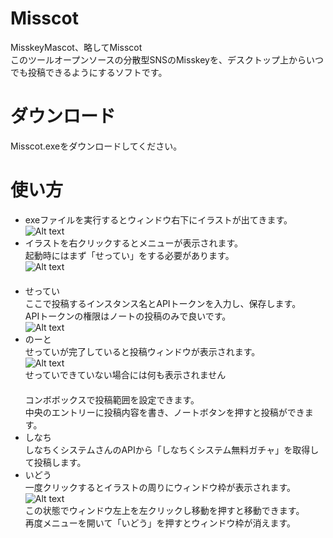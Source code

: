 # Misscot
MisskeyMascot、略してMisscot  
このツールオープンソースの分散型SNSのMisskeyを、デスクトップ上からいつでも投稿できるようにするソフトです。  

# ダウンロード
Misscot.exeをダウンロードしてください。  

# 使い方
- exeファイルを実行するとウィンドウ右下にイラストが出てきます。
![Alt text](image.png)  
- イラストを右クリックするとメニューが表示されます。  
起動時にはまず「せってい」をする必要があります。  
![Alt text](image-1.png)  
　  
- せってい  
ここで投稿するインスタンス名とAPIトークンを入力し、保存します。  
APIトークンの権限はノートの投稿のみで良いです。  
![Alt text](image-2.png)  
- のーと  
せっていが完了していると投稿ウィンドウが表示されます。  
![Alt text](image-3.png)  
せっていできていない場合には何も表示されません  
　  
コンボボックスで投稿範囲を設定できます。  
中央のエントリーに投稿内容を書き、ノートボタンを押すと投稿ができます。
- しなち  
しなちくシステムさんのAPIから「しなちくシステム無料ガチャ」を取得して投稿します。  
- いどう  
一度クリックするとイラストの周りにウィンドウ枠が表示されます。
![Alt text](image-4.png)  
この状態でウィンドウ左上を左クリックし移動を押すと移動できます。  
再度メニューを開いて「いどう」を押すとウィンドウ枠が消えます。